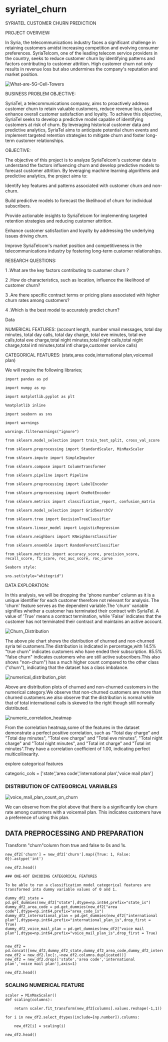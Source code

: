 # syriatel_churn

SYRIATEL CUSTOMER CHURN PREDICTION

PROJECT OVERVIEW: 

In Syria, the telecommunications industry faces a significant challenge in retaining customers amidst increasing competition and evolving consumer preferences. SyriaTelcom, one of the leading telecom service providers in the country, seeks to reduce customer churn by identifying patterns and factors contributing to customer attrition. High customer churn not only results in revenue loss but also undermines the company's reputation and market position.

![What-are-5G-Cell-Towers](https://github.com/Saoke1219/syriatel_churn/assets/144167777/4063cd6c-72d9-4b5a-a2f8-a0a6d1775eeb)

BUSINESS PROBLEM OBJECTIVE:

SyriaTel, a telecommunications company, aims to proactively address customer churn to retain valuable customers, reduce revenue loss, and enhance overall customer satisfaction and loyalty. To achieve this objective, SyriaTel seeks to develop a predictive model capable of identifying customers at risk of churn. By leveraging historical customer data and predictive analytics, SyriaTel aims to anticipate potential churn events and implement targeted retention strategies to mitigate churn and foster long-term customer relationships.

OBJECTIVE:

The objective of this project is to analyze SyriaTelcom's customer data to understand the factors influencing churn and develop predictive models to forecast customer attrition. By leveraging machine learning algorithms and predictive analytics, the project aims to:

Identify key features and patterns associated with customer churn and non-churn.

Build predictive models to forecast the likelihood of churn for individual subscribers.

Provide actionable insights to SyriaTelcom for implementing targeted retention strategies and reducing customer attrition.

Enhance customer satisfaction and loyalty by addressing the underlying issues driving churn.

Improve SyriaTelcom's market position and competitiveness in the telecommunications industry by fostering long-term customer relationships.

RESEARCH QUESTIONS:

1 .What are the key factors contributing to customer churn ?

2 .How do characteristics, such as location, influence the likelihood of customer churn?

3 .Are there specific contract terms or pricing plans associated with higher churn rates among customers?

4 .Which is the best model to accurately predict churn?

Data 

NUMERICAL FEATURES: (account length, number vmail messages, total day minutes, total day calls, total day charge, total eve minutes, total eve calls,total eve charge,total night minutes,total night calls,total night charge,total intl minutes,total intl charge,customer service calls)

CATEGORICAL FEATURES: (state,area code,international plan,voicemail plan)

We will require the following libraries;

```
import pandas as pd

import numpy as np

import matplotlib.pyplot as plt

%matplotlib inline

import seaborn as sns

import warnings 

warnings.filterwarnings("ignore")

from sklearn.model_selection import train_test_split, cross_val_score

from sklearn.preprocessing import StandardScaler, MinMaxScaler

from sklearn.impute import SimpleImputer

from sklearn.compose import ColumnTransformer

from sklearn.pipeline import Pipeline

from sklearn.preprocessing import LabelEncoder

from sklearn.preprocessing import OneHotEncoder

from sklearn.metrics import classification_report, confusion_matrix

from sklearn.model_selection import GridSearchCV

from sklearn.tree import DecisionTreeClassifier 

from sklearn.linear_model import LogisticRegression

from sklearn.neighbors import KNeighborsClassifier

from sklearn.ensemble import RandomForestClassifier

from sklearn.metrics import accuracy_score, precision_score, recall_score, f1_score, roc_auc_score, roc_curve

Seaborn style:

sns.set(style="whitegrid")
```

DATA EXPLORATION:

In this analysis, we will be dropping the 'phone number' column as it is a unique identifier for each customer therefore not relevant for analysis. The 'churn' feature serves as the dependent variable.The 'churn' variable signifies whether a customer has terminated their contract with SyriaTel. A value of 'True' means a contract termination, while 'False' indicates that the customer has not terminated their contract and maintains an active account.

![Churn_Distribution](https://github.com/Saoke1219/churn_analysis/assets/144167777/9fe78271-f2d2-4579-a28f-c0a00727a95c)

The above pie chart shows the distribution of churned and non-churned syria tel customers.The distribution is indicated in percentage,with 14.5% "true churn" indicates customers who have ended their subscription. 85.5% "false churn" indicates customers who are still active subscribers.This also shows "non-churn") has a much higher count compared to the other class ("churn"), indicating that the dataset has a class imbalance.

![numerical_distribution_plot](https://github.com/Saoke1219/churn_analysis/assets/144167777/ea29c2c6-b04d-41e3-90e6-e7294875f705)

Above are distribution plots of churned and non-churned customers in the numerical category.We observe that non-churned customers are more than churned customers.we also observe that the distribution is normal while that of total international calls is skewed to the right though still normally distributed.

![numeric_correlation_heatmap](https://github.com/Saoke1219/churn_analysis/assets/144167777/a7b34a79-6976-4b31-b0d7-2f7b477f4b43)

From the correlation heatmap,some of the features in the dataset demonstrate a perfect positive correlation, such as "Total day charge" and "Total day minutes", "Total eve charge" and "Total eve minutes", "Total night charge" and "Total night minutes", and "Total int charge" and "Total int minutes".They have a correlation coefficient of 1.00, indicating perfect multicollinearity.

explore categorical features

categoric_cols = ['state','area code','international plan','voice mail plan']

### DISTRIBUTION OF CATEGORICAL VARIABLES

![voice_mail_plan_count_on_churn](https://github.com/Saoke1219/churn_analysis/assets/144167777/4141d0b3-1499-409a-a7dc-d8fc8ab594a9)

We can observe from the plot above that there is a significantly low churn rate among customers with a voicemail plan.
This indicates customers have a preference of using this plan.

## DATA PREPROCESSING AND PREPARATION

Transform "churn"column from true and false to 0s and 1s.

```
new_df2['churn'] = new_df2['churn'].map({True: 1, False: 0}).astype('int')

new_df2.head()

### ONE-HOT ENCODING CATEGORICAL FEATURES

To be able to run a classification model categorical features are transformed into dummy variable values of 0 and 1.

dummy_df2_state = pd.get_dummies(new_df2["state"],dtype=np.int64,prefix="state_is")
dummy_df2_area_code = pd.get_dummies(new_df2["area code"],dtype=np.int64,prefix="area_code_is")
dummy_df2_international_plan = pd.get_dummies(new_df2["international plan"],dtype=np.int64,prefix="international_plan_is",drop_first = True)
dummy_df2_voice_mail_plan = pd.get_dummies(new_df2["voice mail plan"],dtype=np.int64,prefix="voice_mail_plan_is",drop_first = True)


new_df2 = pd.concat([new_df2,dummy_df2_state,dummy_df2_area_code,dummy_df2_international_plan,dummy_df2_voice_mail_plan],axis=1)
new_df2 = new_df2.loc[:,~new_df2.columns.duplicated()]
new_df2 = new_df2.drop(['state','area code','international plan','voice mail plan'],axis=1)

new_df2.head()
```

### SCALING NUMERICAL FEATURE

```
scaler = MinMaxScaler()
def scaling(columns):

    return scaler.fit_transform(new_df2[columns].values.reshape(-1,1))

for i in new_df2.select_dtypes(include=[np.number]).columns:

    new_df2[i] = scaling(i)
    
new_df2.head()

```
